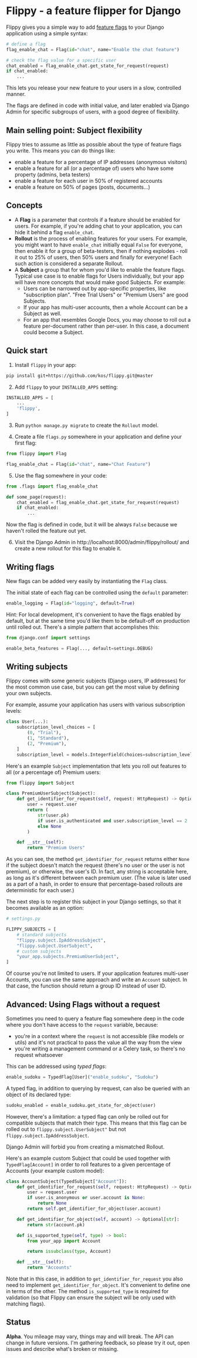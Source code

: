 # Flippy - a feature flipper for Django

Flippy gives you a simple way to add [feature flags](https://martinfowler.com/articles/feature-toggles.html) to your Django application using a simple syntax:

```python
# define a flag
flag_enable_chat = Flag(id="chat", name="Enable the chat feature")

# check the flag value for a specific user
chat_enabled = flag_enable_chat.get_state_for_request(request)	
if chat_enabled:
    ...
```

This lets you release your new feature to your users in a slow, controlled manner.

The flags are defined in code with initial value, and later enabled via Django Admin for specific subgroups of users, with a good degree of flexibility.

## Main selling point: Subject flexibility

Flippy tries to assume as little as possible about the type of feature flags you write. This means you can do things like:

- enable a feature for a percentage of IP addresses (anonymous visitors)
- enable a feature for all (or a percentage of) users who have some property (admins, beta testers)
- enable a feature for each user in 50% of registered accounts
- enable a feature on 50% of pages (posts, documents...)

## Concepts

- A **Flag** is a parameter that controls if a feature should be enabled for users. For example, if you're adding chat to your application, you can hide it behind a flag `enable_chat`.
- **Rollout** is the process of enabling features for your users. For example, you might want to have `enable_chat` initially equal `False` for everyone, then enable it for a group of beta-testers, then if nothing explodes - roll it out to 25% of users, then 50% users and finally for everyone! Each such action is considered a separate Rollout.  
- A **Subject** a group that for whom you'd like to enable the feature flags. Typical use case is to enable flags for Users individually, but your app will have more concepts that would make good Subjects. For example:
  - Users can be narrowed out by app-specific properties, like "subscription plan". "Free Trial Users" or "Premium Users" are good Subjects.
  - If your app has multi-user accounts, then a whole Account can be a Subject as well.
  - For an app that resembles Google Docs, you may choose to roll out a feature per-document rather than per-user. In this case, a document could become a Subject.

## Quick start

1. Install `flippy` in your app:

```bash
pip install git+https://github.com/kos/flippy.git@master
```

2. Add `flippy` to your `INSTALLED_APPS` setting:

```python
INSTALLED_APPS = [
	...
	'flippy',
]
```

3. Run `python manage.py migrate` to create the `Rollout` model.

4. Create a file `flags.py` somewhere in your application and define your first flag:

```python
from flippy import Flag

flag_enable_chat = Flag(id="chat", name="Chat Feature")
```

5. Use the flag somewhere in your code:

```python
from .flags import flag_enable_chat

def some_page(request):
	chat_enabled = flag_enable_chat.get_state_for_request(request)
	if chat_enabled:
		...
```

Now the flag is defined in code, but it will be always `False` because we haven't rolled the feature out yet.

6. Visit the Django Admin in http://localhost:8000/admin/flippy/rollout/ and create a new rollout for this flag to enable it.


## Writing flags

New flags can be added very easily by instantiating the `Flag` class.

The initial state of each flag can be controlled using the `default` parameter:

```python
enable_logging = Flag(id="logging", default=True)
```

Hint: For local development, it's convenient to have the flags enabled by default, but at the same time you'd like them to be default-off on production until rolled out. There's a simple pattern that accomplishes this:

```python
from django.conf import settings

enable_beta_features = Flag(..., default=settings.DEBUG)
```

## Writing subjects

Flippy comes with some generic subjects (Django users, IP addresses) for the most common use case, but you can get the most value by defining your own subjects.

For example, assume your application has users with various subscription levels:

```python
class User(...):
    subscription_level_choices = [
        (0, "Trial"),
        (1, "Standard"),
        (2, "Premium"),
    ]
    subscription_level = models.IntegerField(choices=subscription_level_choices)
```

Here's an example `Subject` implementation that lets you roll out features to all (or a percentage of) Premium users:

```python
from flippy import Subject

class PremiumUserSubject(Subject):
    def get_identifier_for_request(self, request: HttpRequest) -> Optional[str]:
        user = request.user
        return (
            str(user.pk)
            if user.is_authenticated and user.subscription_level == 2
            else None
        )

    def __str__(self):
        return "Premium Users"    
```

As you can see, the method `get_identifier_for_request` returns either `None` if the subject doesn't match the request (there's no user or the user is not premium), or otherwise, the user's ID. In fact, any string is acceptable here, as long as it's different between each premium user. (The value is later used as a part of a hash, in order to ensure that percentage-based rollouts are deterministic for each user.)

The next step is to register this subject in your Django settings, so that it becomes available as an option:

```python
# settings.py

FLIPPY_SUBJECTS = [
    # standard subjects
    "flippy.subject.IpAddressSubject",
    "flippy.subject.UserSubject",
    # custom subjects
    "your_app.subjects.PremiumUserSubject",
]

```

Of course you're not limited to users. If your application features multi-user Accounts, you can use the same approach and write an `Account` subject. In that case, the function should return a group ID instead of user ID.

## Advanced: Using Flags without a request

Sometimes you need to query a feature flag somewhere deep in the code where you don't have access to the `request` variable, because:

- you're in a context where the `request` is not accessible (like models or utils) and it's not practical to pass the value all the way from the view
- you're writing a management command or a Celery task, so there's no request whatsoever

This can be addressed using *typed flags*:

```python
enable_sudoku = TypedFlag[User]("enable_sudoku", "Sudoku")
```

A typed flag, in addition to querying by request, can also be queried with an object of its declared type:

```python
sudoku_enabled = enable_sudoku.get_state_for_object(user)
```

However, there's a limitation: a typed flag can only be rolled out for compatible subjects that match their type. This means that this flag can be rolled out to `flippy.subject.UserSubject"` but not `flippy.subject.IpAddressSubject`.

Django Admin will forbid you from creating a mismatched Rollout.

Here's an example custom Subject that could be used together with `TypedFlag[Account]` in order to roll features to a given percentage of Accounts (your example custom model):

```python
class AccountSubject(TypedSubject["Account"]):
    def get_identifier_for_request(self, request: HttpRequest) -> Optional[str]:
        user = request.user
        if user.is_anonymous or user.account is None:
            return None
        return self.get_identifier_for_object(user.account)

    def get_identifier_for_object(self, account) -> Optional[str]:
        return str(account.pk)

    def is_supported_type(self, type) -> bool:
        from your_app import Account

        return issubclass(type, Account)

    def __str__(self):
        return "Accounts"
```

Note that in this case, in addition to `get_identifier_for_request` you also need to implement `get_identifier_for_object`. It's convenient to define one in terms of the other. The method `is_supported_type` is required for validation (so that Flippy can ensure the subject will be only used with matching flags).

## Status

**Alpha**. You mileage may vary, things may and will break. The API can change in future versions. I'm gathering feedback, so please try it out, open issues and describe what's broken or missing.
